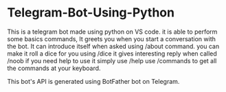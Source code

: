# Telegram-Bot-Using-Python

This is a telegram bot made using python on VS code.
it is able to perform some basics commands, It greets you when you start a conversation with the bot. 
It can introduce itself when asked using /about command.
you can make it roll a dice for you using /dice
it gives interesting reply when called /noob
if you need help to use it simply use /help 
use /commands to get all the commands at your keyboard.

This bot's API is generated using BotFather bot on Telegram.

